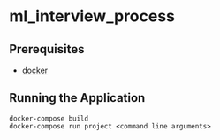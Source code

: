 # ml_interview_process


## Prerequisites

* [docker](https://www.docker.com/)

## Running the Application

    docker-compose build
    docker-compose run project <command line arguments>
 